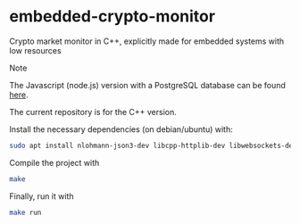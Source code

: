 # embedded-crypto-monitor
Crypto market monitor in C++, explicitly made for embedded systems with low resources

> [!NOTE]
> The Javascript (node.js) version with a PostgreSQL database can be found [here](https://github.com/NontasBak/crypto-monitor).
> 
> The current repository is for the C++ version.

Install the necessary dependencies (on debian/ubuntu) with:
```bash
sudo apt install nlohmann-json3-dev libcpp-httplib-dev libwebsockets-dev
```

Compile the project with
```bash
make
```

Finally, run it with
```bash
make run
```
